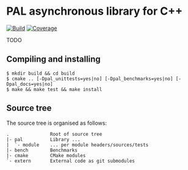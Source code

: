 # PAL asynchronous library for C++

[![Build](https://github.com/svens/pal/workflows/Build/test/coverage/badge.svg)](https://github.com/svens/pal)
[![Coverage](https://coveralls.io/repos/github/svens/pal/badge.svg?branch=master)](https://coveralls.io/github/svens/pal?branch=master)

TODO


## Compiling and installing

    $ mkdir build && cd build
    $ cmake .. [-Dpal_unittests=yes|no] [-Dpal_benchmarks=yes|no] [-Dpal_docs=yes|no]
    $ make && make test && make install


## Source tree

The source tree is organised as follows:

    .               Root of source tree
    |- pal          Library ...
    |  `- module    ... per module headers/sources/tests
    |- bench        Benchmarks
    |- cmake        CMake modules
    `- extern       External code as git submodules
